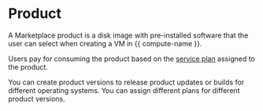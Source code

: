# Product

A Marketplace product is a disk image with pre-installed software that the user can select when creating a VM in {{ compute-name }}.

Users pay for consuming the product based on the [service plan](tariff.md) assigned to the product.

You can create product versions to release product updates or builds for different operating systems. You can assign different plans for different product versions.

